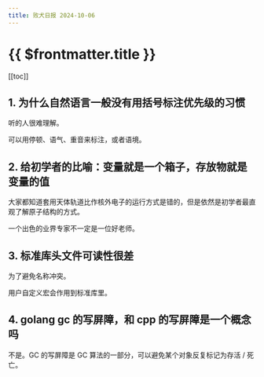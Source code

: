 ```yaml
---
title: 败犬日报 2024-10-06
---
```


# {{ $frontmatter.title }}

[[toc]]

## 1. 为什么自然语言一般没有用括号标注优先级的习惯

听的人很难理解。

可以用停顿、语气、重音来标注，或者语境。

## 2. 给初学者的比喻：变量就是一个箱子，存放物就是变量的值

大家都知道套用天体轨道比作核外电子的运行方式是错的，但是依然是初学者最直观了解原子结构的方式。

一个出色的业界专家不一定是一位好老师。

## 3. 标准库头文件可读性很差

为了避免名称冲突。

用户自定义宏会作用到标准库里。

## 4. golang gc 的写屏障，和 cpp 的写屏障是一个概念吗

不是。GC 的写屏障是 GC 算法的一部分，可以避免某个对象反复标记为存活 / 死亡。
